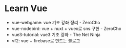 # Learn Vue

- vue-webgame: vue 기초 강좌 정리 - ZeroCho
- vue-nodebird: vue + nuxt + vuex로 sns 구현 - ZeroCho
- vue3-tutorial: vue3 기초 강좌 - The Net Ninja
- vf2: vue + firebase로 만드는 블로그